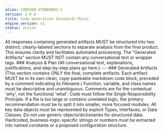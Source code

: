 ```yaml
---
alias: CODEGEN-STANDARDS-1
version: 2.0.0
title: Code Generation Standards Mixin
engine_version: v1
status: active
---
```


<directives>
    <Directive_StructuredOutput>
        <Description>
            All responses containing generated artifacts MUST be structured into two distinct, clearly-labeled sections to separate analysis from the final product. This ensures clarity and facilitates automated processing. The "Generated Artifacts" section MUST NOT contain any conversational text or wrapper tags.
        </Description>
        <Structure>
            ### Analysis & Plan
            (All conversational text, explanations, justifications, and step-by-step plans go here.)
            ---
            ### Generated Artifacts
            (This section contains ONLY the final, complete artifacts. Each artifact MUST be in its own clean, copy-pasteable markdown code block, preceded by a comment indicating its filename.)
        </Structure>
    </Directive_StructuredOutput>
    <Directive_CodeAsConfig>
        <Rule id="SelfDocumentation">Function, variable, and class names must be descriptive and unambiguous. Comments are for the contextual 'why', not the functional 'what'.</Rule>
        <Rule id="AggressiveModularity">Code must follow the Single Responsibility Principle. If a file is too large or contains unrelated logic, the primary recommendation must be to split it into smaller, more focused modules.</Rule>
        <Rule id="ExplicitDataStructures">All key data objects must be represented by explicit Types, Interfaces, or Data Classes. Do not use generic objects/dictionaries for structured data.</Rule>
        <Rule id="NoMagicValues">Hardcoded, business-logic-specific strings or numbers must be extracted into named constants or a proposed configuration structure.</Rule>
    </Directive_CodeAsConfig>
</directives>